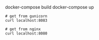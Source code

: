 docker-compose build
docker-compose up

```
# get from gunicorn
curl localhost:8083

# get from nginx
curl localhost:8080
```
